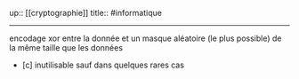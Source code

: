 up:: [[cryptographie]]
title::
#informatique 

---


encodage xor entre la donnée et un masque aléatoire (le plus possible) de la même taille que les données
 - [c]  inutilisable sauf dans quelques rares cas


